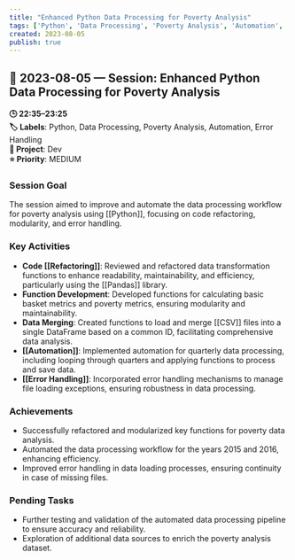 ```yaml
---
title: "Enhanced Python Data Processing for Poverty Analysis"
tags: ['Python', 'Data Processing', 'Poverty Analysis', 'Automation', 'Error Handling']
created: 2023-08-05
publish: true
---
```


## 📅 2023-08-05 — Session: Enhanced Python Data Processing for Poverty Analysis

**🕒 22:35–23:25**  
**🏷️ Labels**: Python, Data Processing, Poverty Analysis, Automation, Error Handling  
**📂 Project**: Dev  
**⭐ Priority**: MEDIUM  


### Session Goal
The session aimed to improve and automate the data processing workflow for poverty analysis using [[Python]], focusing on code refactoring, modularity, and error handling.

### Key Activities
- **Code [[Refactoring]]**: Reviewed and refactored data transformation functions to enhance readability, maintainability, and efficiency, particularly using the [[Pandas]] library.
- **Function Development**: Developed functions for calculating basic basket metrics and poverty metrics, ensuring modularity and maintainability.
- **Data Merging**: Created functions to load and merge [[CSV]] files into a single DataFrame based on a common ID, facilitating comprehensive data analysis.
- **[[Automation]]**: Implemented automation for quarterly data processing, including looping through quarters and applying functions to process and save data.
- **[[Error Handling]]**: Incorporated error handling mechanisms to manage file loading exceptions, ensuring robustness in data processing.

### Achievements
- Successfully refactored and modularized key functions for poverty data analysis.
- Automated the data processing workflow for the years 2015 and 2016, enhancing efficiency.
- Improved error handling in data loading processes, ensuring continuity in case of missing files.

### Pending Tasks
- Further testing and validation of the automated data processing pipeline to ensure accuracy and reliability.
- Exploration of additional data sources to enrich the poverty analysis dataset.
